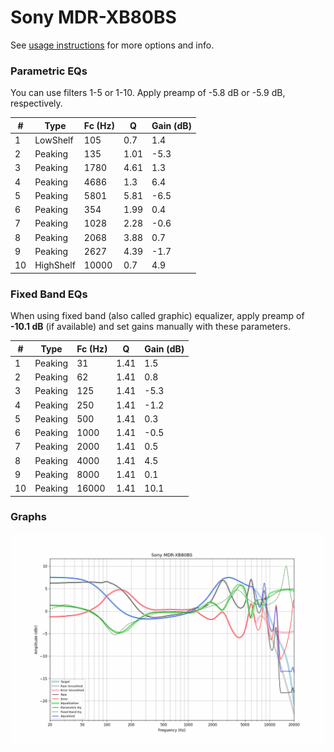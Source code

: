 # Sony MDR-XB80BS
See [usage instructions](https://github.com/jaakkopasanen/AutoEq#usage) for more options and info.

### Parametric EQs
You can use filters 1-5 or 1-10. Apply preamp of -5.8 dB or -5.9 dB, respectively.

|   # | Type      |   Fc (Hz) |    Q |   Gain (dB) |
|-----|-----------|-----------|------|-------------|
|   1 | LowShelf  |       105 | 0.7  |         1.4 |
|   2 | Peaking   |       135 | 1.01 |        -5.3 |
|   3 | Peaking   |      1780 | 4.61 |         1.3 |
|   4 | Peaking   |      4686 | 1.3  |         6.4 |
|   5 | Peaking   |      5801 | 5.81 |        -6.5 |
|   6 | Peaking   |       354 | 1.99 |         0.4 |
|   7 | Peaking   |      1028 | 2.28 |        -0.6 |
|   8 | Peaking   |      2068 | 3.88 |         0.7 |
|   9 | Peaking   |      2627 | 4.39 |        -1.7 |
|  10 | HighShelf |     10000 | 0.7  |         4.9 |

### Fixed Band EQs
When using fixed band (also called graphic) equalizer, apply preamp of **-10.1 dB** (if available) and set gains manually with these parameters.

|   # | Type    |   Fc (Hz) |    Q |   Gain (dB) |
|-----|---------|-----------|------|-------------|
|   1 | Peaking |        31 | 1.41 |         1.5 |
|   2 | Peaking |        62 | 1.41 |         0.8 |
|   3 | Peaking |       125 | 1.41 |        -5.3 |
|   4 | Peaking |       250 | 1.41 |        -1.2 |
|   5 | Peaking |       500 | 1.41 |         0.3 |
|   6 | Peaking |      1000 | 1.41 |        -0.5 |
|   7 | Peaking |      2000 | 1.41 |         0.5 |
|   8 | Peaking |      4000 | 1.41 |         4.5 |
|   9 | Peaking |      8000 | 1.41 |         0.1 |
|  10 | Peaking |     16000 | 1.41 |        10.1 |

### Graphs
![](./Sony%20MDR-XB80BS.png)
